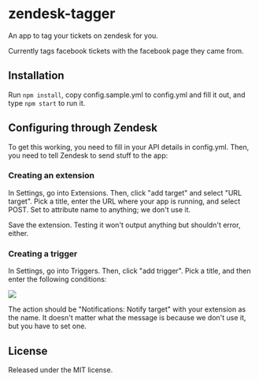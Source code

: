 # zendesk-tagger

An app to tag your tickets on zendesk for you.

Currently tags facebook tickets with the facebook page they came from.

## Installation

Run `npm install`, copy config.sample.yml to config.yml and fill it out, and
type `npm start` to run it.

## Configuring through Zendesk

To get this working, you need to fill in your API details in config.yml. Then,
you need to tell Zendesk to send stuff to the app:

### Creating an extension

In Settings, go into Extensions. Then, click "add target" and select "URL
target". Pick a title, enter the URL where your app is running, and select
POST. Set to attribute name to anything; we don't use it.

Save the extension. Testing it won't output anything but shouldn't error,
either.

### Creating a trigger

In Settings, go into Triggers. Then, click "add trigger". Pick a title, and
then enter the following conditions:

![](http://i.imgur.com/2PIROK7.png)

The action should be "Notifications: Notify target" with your extension as the
name. It doesn't matter what the message is because we don't use it, but you
have to set one.

## License

Released under the MIT license.
